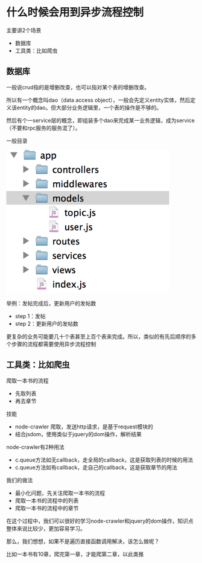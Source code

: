 # 什么时候会用到异步流程控制

主要讲2个场景

- 数据库
- 工具类：比如爬虫

## 数据库

一般说crud指的是增删改查，也可以指对某个表的增删改查。

所以有一个概念叫dao（data access object），一般会先定义entity实体，然后定义该entity的dao。但大部分业务逻辑里，一个表的操作是不够的。

然后有个一service层的概念，即组装多个dao来完成某一业务逻辑，成为service（不要和rpc服务的服务混了）。

一般目录

![Code](img/code.png)

举例：发帖完成后，更新用户的发帖数

- step 1：发帖
- step 2：更新用户的发帖数

更复杂的业务可能要几十个表甚至上百个表来完成。所以，类似的有先后顺序的多个步骤的流程都需要使用异步流程控制

## 工具类：比如爬虫

爬取一本书的流程

- 先取列表
- 再去章节

技能

- node-crawler 爬取，发送http请求，是基于request模块的
- 结合jsdom，使用类似于jquery的dom操作，解析结果

node-crawler有2种用法

- c.queue方法如无callback，走全局的callback，这是获取列表的时候的用法
- c.queue方法如有callback，走自己的callback，这是获取章节的用法

我们的做法

- 最小化问题，先关注爬取一本书的流程
- 爬取一本书的流程中的列表
- 爬取一本书的流程中的章节

在这个过程中，我们可以很好的学习node-crawler和jquery的dom操作，知识点整体来说比较少，更加容易学习。

那么，我们想想，如果不是遍历直接函数调用解决，该怎么做呢？

比如一本书有10章，爬完第一章，才能爬第二章，以此类推
